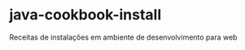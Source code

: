 java-cookbook-install
=====================

Receitas de instalações em ambiente de desenvolvimento para web
